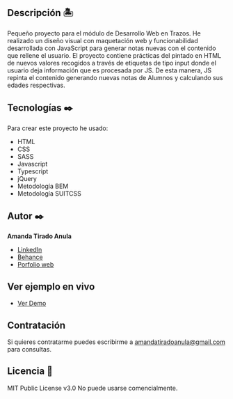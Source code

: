 ## Descripción 🏝

Pequeño proyecto para el módulo de Desarrollo Web en Trazos. He realizado un diseño visual con maquetación web y funcionabilidad desarrollada con JavaScript para generar notas nuevas con el contenido que rellene el usuario. El proyecto contiene prácticas del pintado en HTML de nuevos valores recogidos a través de etiquetas de tipo input donde el usuario deja información que es procesada por JS. De esta manera, JS repinta el contenido generando nuevas notas de Alumnos y calculando sus edades respectivas. 

## Tecnologías ✒️
Para crear este proyecto he usado:
* HTML
* CSS
* SASS
* Javascript
* Typescript
* jQuery
* Metodología BEM
* Metodología SUITCSS

## Autor ✒️
**Amanda Tirado Anula**

* [LinkedIn](www.linkedin.com/in/amandatiradoanula)
* [Behance](https://www.behance.net/amandatiradoanula)
* [Porfolio web](http://www.amandatirado.com)

## Ver ejemplo en vivo 
- [Ver Demo](https://timmyandersonpro.github.io/Copycat-Ark-Shelter/)

## Contratación
Si quieres contratarme puedes escribirme a amandatiradoanula@gmail.com para consultas.

## Licencia 📄
MIT Public License v3.0
No puede usarse comencialmente.
